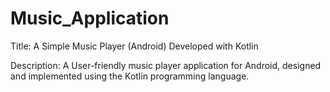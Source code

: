 # Music_Application

Title: A Simple Music Player (Android) Developed with Kotlin

Description:
A User-friendly music player application for Android, designed and implemented using the Kotlin programming language.
